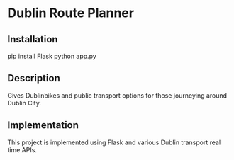# Dublin Route Planner

## Installation

pip install Flask
python app.py


## Description

Gives Dublinbikes and public transport options for those journeying around Dublin City.

## Implementation

This project is implemented using Flask and various Dublin transport real time APIs.

